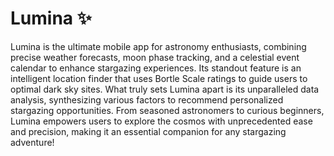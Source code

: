 # Lumina ✨
Lumina is the ultimate mobile app for astronomy enthusiasts, combining precise weather forecasts, moon phase tracking, and a celestial event calendar to enhance stargazing experiences. Its standout feature is an intelligent location finder that uses Bortle Scale ratings to guide users to optimal dark sky sites. What truly sets Lumina apart is its unparalleled data analysis, synthesizing various factors to recommend personalized stargazing opportunities. From seasoned astronomers to curious beginners, Lumina empowers users to explore the cosmos with unprecedented ease and precision, making it an essential companion for any stargazing adventure!
